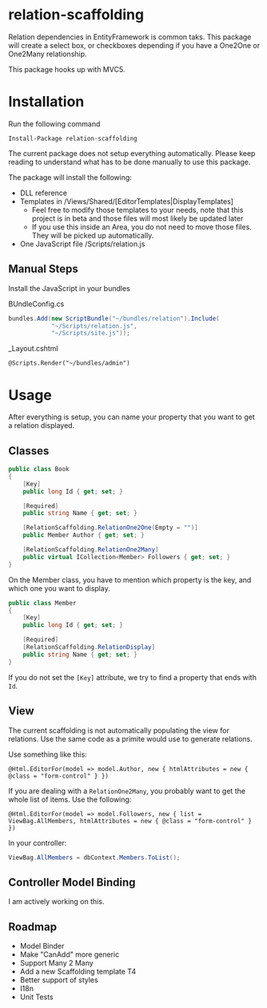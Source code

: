 relation-scaffolding
====================

Relation dependencies in EntityFramework is common taks.
This package will create a select box, or checkboxes depending if you have a One2One or One2Many relationship.

This package hooks up with MVC5.

# Installation
Run the following command
```
Install-Package relation-scaffolding
```

The current package does not setup everything automatically. Please keep reading to understand
what has to be done manually to use this package.

The package will install the following:
 * DLL reference
 * Templates in /Views/Shared/[EditorTemplates|DisplayTemplates]
   * Feel free to modify those templates to your needs, note that this project is in beta and those files will most likely be updated later
   * If you use this inside an Area, you do not need to move those files. They will be picked up automatically.
 * One JavaScript file /Scripts/relation.js

## Manual Steps
Install the JavaScript in your bundles

BUndleConfig.cs
```c#
bundles.Add(new ScriptBundle("~/bundles/relation").Include(
            "~/Scripts/relation.js",
            "~/Scripts/site.js"));
```

_Layout.cshtml
```cshtml
@Scripts.Render("~/bundles/admin")
```

# Usage
After everything is setup, you can name your property that you want to get a relation displayed.

## Classes
```c#
public class Book
{
    [Key]
    public long Id { get; set; }

    [Required]
    public string Name { get; set; }

    [RelationScaffolding.RelationOne2One(Empty = "")]
    public Member Author { get; set; }

    [RelationScaffolding.RelationOne2Many]
    public virtual ICollection<Member> Followers { get; set; }
}
```

On the Member class, you have to mention which property is the key, and which one you want to display.
```c#
public class Member
{
    [Key]
    public long Id { get; set; }

    [Required]
    [RelationScaffolding.RelationDisplay]
    public string Name { get; set; }
}
```

If you do not set the `[Key]` attribute, we try to find a property that ends with `Id`.

## View
The current scaffolding is not automatically populating the view for relations.
Use the same code as a primite would use to generate relations.

Use something like this:
```cshtml
@Html.EditorFor(model => model.Author, new { htmlAttributes = new { @class = "form-control" } })
```

If you are dealing with a `RelationOne2Many`, you probably want to get the whole list of items. Use the following:
```cshtml
@Html.EditorFor(model => model.Followers, new { list = ViewBag.AllMembers, htmlAttributes = new { @class = "form-control" } })
```

In your controller:
```c#
ViewBag.AllMembers = dbContext.Members.ToList();
```

## Controller Model Binding
I am actively working on this.


Roadmap
-------
 * Model Binder
 * Make "CanAdd" more generic
 * Support Many 2 Many
 * Add a new Scaffolding template T4
 * Better support of styles
 * I18n
 * Unit Tests
 